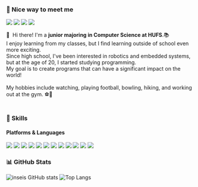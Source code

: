 ### 🤞 Nice way to meet me
<p>
  <a href="https://blog.naver.com/milkcall" target="_blank"><img src="https://img.shields.io/badge/Blog-DD0B78?style=flat-square&logo=GitHub%20Sponsors&logoColor=white"/></a>
  <a href="www.linkedin.com/in/인서-정-7924a7305" target="_blank"><img src="https://img.shields.io/badge/InseoJung-0A66C2?style=flat-square&logo=Linkedin&logoColor=white"/></a>
  <a href="https://www.instagram.com/inse0tagram" target="_blank"><img src="https://img.shields.io/badge/inse0tagram-E4405F?style=flat-square&logo=Instagram&logoColor=white"/></a>
  <a href="mailto:inseo1563@hufs.ac.kr" target="_blank"><img src="https://img.shields.io/badge/inseo1563@hufs.ac.kr-EA4335?style=flat-square&logo=Gmail&logoColor=white"/></a>
</p>


👋&nbsp; Hi there! I'm a <b>junior majoring in Computer Science at HUFS</b>.📚<br/>
I enjoy learning from my classes, but I find learning outside of school even more exciting.<br/>
Since high school, I've been interested in robotics and embedded systems, but at the age of 20, I started studying programming.<br/>
My goal is to create programs that can have a significant impact on the world!<br/><br/>
My hobbies include watching, playing football, bowling, hiking, and working out at the gym. ⚽💪<br/><br/>

### 💪 Skills
#### Platforms & Languages
<p>
  <img src="https://img.shields.io/badge/Python-3776AB?style=flat-square&logo=Python&logoColor=white"/>
  <img src="https://img.shields.io/badge/JavaScript-F7DF1E?style=flat-square&logo=JavaScript&logoColor=black"/>
  <img src="https://img.shields.io/badge/React-61DAFB?style=flat-square&logo=React&logoColor=black"/>
  <img src="https://img.shields.io/badge/Flutter-02569B?style=flat-square&logo=Flutter&logoColor=white"/>
  <img src="https://img.shields.io/badge/Firebase-FFCA28?style=flat-square&logo=Firebase&logoColor=black"/>
  <img src="https://img.shields.io/badge/Docker-2496ED?style=flat-square&logo=Docker&logoColor=white"/>
  
  <img src="https://img.shields.io/badge/Java-007396?style=flat-square&logo=Java&logoColor=white"/>
  <img src="https://img.shields.io/badge/ROS-22314E?style=flat-square&logo=ROS&logoColor=white"/>
  <img src="https://img.shields.io/badge/Swift-FA7343?style=flat-square&logo=Swift&logoColor=white"/>
  <img src="https://img.shields.io/badge/Android-3DDC84?style=flat-square&logo=Android&logoColor=white"/>
  <img src="https://img.shields.io/badge/iOS-000000?style=flat-square&logo=iOS&logoColor=white"/>
  <img src="https://img.shields.io/badge/R-276DC3?style=flat-square&logo=R&logoColor=white"/>
</p>

### 📊 GitHub Stats
![inseis GitHub stats](https://github-readme-stats.vercel.app/api?username=inseis&show_icons=true&theme=radical)
![Top Langs](https://github-readme-stats.vercel.app/api/top-langs/?username=inseis&layout=compact)

